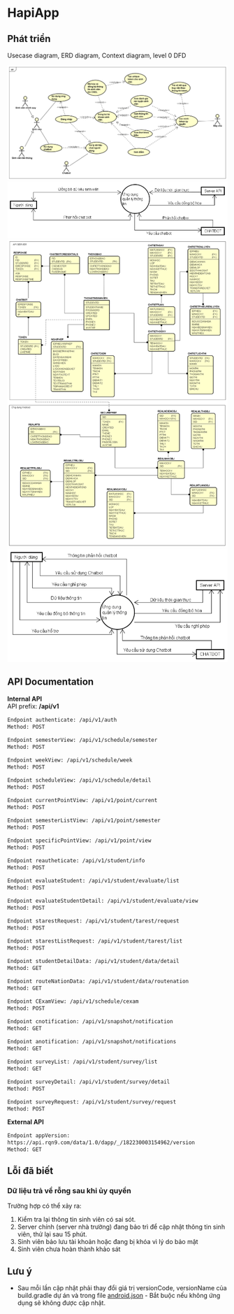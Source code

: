# HapiApp
## Phát triển
Usecase diagram, ERD diagram, Context diagram, level 0 DFD
  
![usecase_diagram.png](https://github.com/lesongvi/HapiApp/raw/main/images/usecase_diagram.png)
![ContextDiagram.png](https://github.com/lesongvi/HapiApp/raw/main/images/ContextDiagram.png)
![ERD_diagram.png](https://github.com/lesongvi/HapiApp/raw/main/images/ERD_diagram.png)
![0.png](https://github.com/lesongvi/HapiApp/raw/main/images/0.png)

## API Documentation
  
**Internal API**  
API prefix: **/api/v1**
```
Endpoint authenticate: /api/v1/auth
Method: POST
```
```
Endpoint semesterView: /api/v1/schedule/semester
Method: POST
```
```
Endpoint weekView: /api/v1/schedule/week
Method: POST
```
```
Endpoint scheduleView: /api/v1/schedule/detail
Method: POST
```
```
Endpoint currentPointView: /api/v1/point/current
Method: POST
```
```
Endpoint semesterListView: /api/v1/point/semester
Method: POST
```
```
Endpoint specificPointView: /api/v1/point/view
Method: POST
```
```
Endpoint reautheticate: /api/v1/student/info
Method: POST
```
```
Endpoint evaluateStudent: /api/v1/student/evaluate/list
Method: POST
```
```
Endpoint evaluateStudentDetail: /api/v1/student/evaluate/view
Method: POST
```
```
Endpoint starestRequest: /api/v1/student/tarest/request
Method: POST
```
```
Endpoint starestListRequest: /api/v1/student/tarest/list
Method: POST
```
```
Endpoint studentDetailData: /api/v1/student/data/detail
Method: GET
```
```
Endpoint routeNationData: /api/v1/student/data/routenation
Method: GET
```
```
Endpoint CExamView: /api/v1/schedule/cexam
Method: POST
```
```
Endpoint cnotification: /api/v1/snapshot/notification
Method: GET
```
```
Endpoint anotification: /api/v1/snapshot/notifications
Method: GET
```
```
Endpoint surveyList: /api/v1/student/survey/list
Method: GET
```
```
Endpoint surveyDetail: /api/v1/student/survey/detail
Method: POST
```
```
Endpoint surveyRequest: /api/v1/student/survey/request
Method: POST
```
  
**External API**
```
Endpoint appVersion: https://api.rqn9.com/data/1.0/dapp/_/182230003154962/version
Method: GET
```

## Lỗi đã biết
### Dữ liệu trả về rỗng sau khi ủy quyền
Trường hợp có thể xảy ra:
1. Kiểm tra lại thông tin sinh viên có sai sót.
1. Server chính (server nhà trường) đang bảo trì để cập nhật thông tin sinh viên, thử lại sau 15 phút.
1. Sinh viên bảo lưu tài khoản hoặc đang bị khóa vì lý do bảo mật
1. Sinh viên chưa hoàn thành khảo sát

## Lưu ý
- Sau mỗi lần cập nhật phải thay đổi giá trị versionCode, versionName của build.gradle dự án và trong file [android.json](https://github.com/lesongvi/HapiApp/blob/main/helper/appVersion/android.json) - Bắt buộc nếu không ứng dụng sẽ không được cập nhật.
